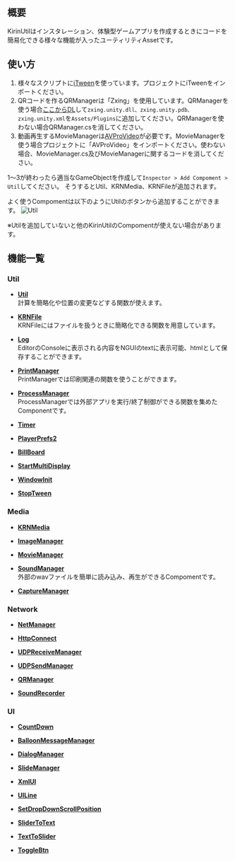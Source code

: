 ## 概要
KirinUtilはインスタレーション、体験型ゲームアプリを作成するときにコードを簡易化できる様々な機能が入ったユーティリティAssetです。

## 使い方
1. 様々なスクリプトに[iTween](https://assetstore.unity.com/packages/tools/animation/itween-84)を使っています。プロジェクトにiTweenをインポートください。
2. QRコードを作るQRManagerは「Zxing」を使用しています。QRManagerを使う場合[ここからDL](https://github.com/micjahn/ZXing.Net/releases)して`zxing.unity.dll、zxing.unity.pdb、zxing.unity.xml`を`Assets/Plugins`に追加してください。QRManagerを使わない場合QRManager.csを消してください。
3. 動画再生するMovieManagerは[AVProVideo](https://assetstore.unity.com/packages/tools/video/avpro-video-56355)が必要です。MovieManagerを使う場合プロジェクトに「AVProVideo」をインポートください。使わない場合、MovieManager.cs及びMovieManagerに関するコードを消してください。

1～3が終わったら適当なGameObjectを作成して`Inspector > Add Compoment > Util`してください。
そうするとUtil、KRNMedia、KRNFileが追加されます。

よく使うCompomentは以下のようにUtilのボタンから追加することができます。
![Util](https://user-images.githubusercontent.com/4795806/75427623-318e7500-598a-11ea-85cb-0bd23ecf1ca0.png)

※Utilを追加していないと他のKirinUtilのCompomentが使えない場合があります。

## 機能一覧
### Util
- <b>[Util](https://github.com/mizutanikirin/KirinUtil/wiki/Util)</b>  
  計算を簡略化や位置の変更などする関数が使えます。  
  
- <b>[KRNFile](https://github.com/mizutanikirin/KirinUtil/wiki/KRNFile)</b>  
  KRNFileにはファイルを扱うときに簡略化できる関数を用意しています。  
  
- <b>[Log](https://github.com/mizutanikirin/KirinUtil/wiki/Log)</b>  
  EditorのConsoleに表示される内容をNGUIのtextに表示可能、htmlとして保存することができます。  

- <b>[PrintManager](https://github.com/mizutanikirin/KirinUtil/wiki/PrintManager)</b>  
  PrintManagerでは印刷関連の関数を使うことができます。  
  
- <b>[ProcessManager](https://github.com/mizutanikirin/KirinUtil/wiki/ProcessManager)</b>  
  ProcessManagerでは外部アプリを実行/終了制御ができる関数を集めたComponentです。  
  
- <b>[Timer](https://github.com/mizutanikirin/KirinUtil/wiki/Timer)</b>  
  
- <b>[PlayerPrefs2](https://github.com/mizutanikirin/KirinUtil/wiki/PlayerPrefs2)</b>  
  
- <b>[BillBoard](https://github.com/mizutanikirin/KirinUtil/wiki/BillBoard)</b>  
  
- <b>[StartMultiDisplay](https://github.com/mizutanikirin/KirinUtil/wiki/StartMultiDisplay)</b>  
  
- <b>[WindowInit](https://github.com/mizutanikirin/KirinUtil/wiki/WindowInit)</b>  
  
- <b>[StopTween](https://github.com/mizutanikirin/KirinUtil/wiki/StopTween)</b>
### Media
- <b>[KRNMedia](https://github.com/mizutanikirin/KirinUtil/wiki/KRNMedia)</b>  
  
- <b>[ImageManager](https://github.com/mizutanikirin/KirinUtil/wiki/ImageManager)</b>  
  
- <b>[MovieManager](https://github.com/mizutanikirin/KirinUtil/wiki/MovieManager)</b>  
  
- <b>[SoundManager](https://github.com/mizutanikirin/KirinUtil/wiki/SoundManager)</b>  
  外部のwavファイルを簡単に読み込み、再生ができるCompomentです。  
  
- <b>[CaptureManager](https://github.com/mizutanikirin/KirinUtil/wiki/CaptureManager)</b>  

### Network
- <b>[NetManager](https://github.com/mizutanikirin/KirinUtil/wiki/NetManager)</b>  
  
- <b>[HttpConnect](https://github.com/mizutanikirin/KirinUtil/wiki/HttpConnect)</b>  
  
- <b>[UDPReceiveManager](https://github.com/mizutanikirin/KirinUtil/wiki/UDPReceiveManager)</b>  
  
- <b>[UDPSendManager](https://github.com/mizutanikirin/KirinUtil/wiki/UDPSendManager)</b>  
  
- <b>[QRManager](https://github.com/mizutanikirin/KirinUtil/wiki/QRManager)</b>  
  
- <b>[SoundRecorder](https://github.com/mizutanikirin/KirinUtil/wiki/SoundRecorder)</b>  
  
### UI
- <b>[CountDown](https://github.com/mizutanikirin/KirinUtil/wiki/CountDown)</b>  
  
- <b>[BalloonMessageManager](https://github.com/mizutanikirin/KirinUtil/wiki/BalloonMessageManager)</b>  
  
- <b>[DialogManager](https://github.com/mizutanikirin/KirinUtil/wiki/DialogManager)</b>  
  
- <b>[SlideManager](https://github.com/mizutanikirin/KirinUtil/wiki/SlideManager)</b>  
  
- <b>[XmlUI](https://github.com/mizutanikirin/KirinUtil/wiki/XmlUI)</b>  
  
- <b>[UILine](https://github.com/mizutanikirin/KirinUtil/wiki/UILine)</b>  
  
- <b>[SetDropDownScrollPosition](https://github.com/mizutanikirin/KirinUtil/wiki/SetDropDownScrollPosition)</b>  

- <b>[SliderToText](https://github.com/mizutanikirin/KirinUtil/wiki/SliderToText)</b>  

- <b>[TextToSlider](https://github.com/mizutanikirin/KirinUtil/wiki/TextToSlider)</b>  
  
- <b>[ToggleBtn](https://github.com/mizutanikirin/KirinUtil/wiki/ToggleBtn)</b>